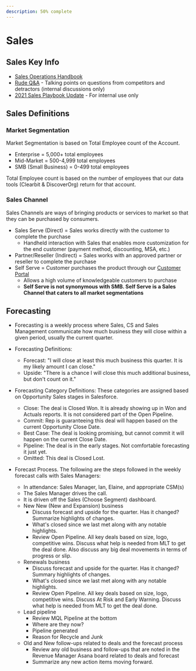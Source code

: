 ```yaml
---
description: 50% complete
---
```


# Sales

## Sales Key Info

* [Sales Operations Handbook](https://docs.google.com/document/d/1W3Yb3h7ZQ6oq0NhxPuUEjS6-u34spvdkg8VtUToxNQg/edit?usp=sharing_eil&ts=5d9bf9a6)
* [Rude Q&A](https://docs.google.com/document/d/1O-4GpdjKpUK5Bw2I9hYyFFNqlgKRjarjgnytcw_9-BY/edit) - Talking points on questions from competitors and detractors (internal discussions only) 
* [2021 Sales Playbook Update](https://drive.google.com/drive/u/1/folders/1hdhIvaHkohpa5c1ttvTY-kQRir4iiylY) - For internal use only

## Sales Definitions

### Market Segmentation

Market Segmentation is based on Total Employee count of the Account.

* Enterprise = 5,000+ total employees
* Mid-Market = 500-4,999 total employees
* SMB (Small Business) = 0-499 total employees

Total Employee count is based on the number of employees that our data tools (Clearbit & DiscoverOrg) return for that account.

### Sales Channel

Sales Channels are ways of bringing products or services to market so that they can be purchased by consumers.

* Sales Serve (Direct) = Sales works directly with the customer to complete the purchase
  * Handheld interaction with Sales that enables more customization for the end customer (payment method, discounting, MSA, etc.)
* Partner/Reseller (Indirect) = Sales works with an approved partner or reseller to complete the purchase
* Self Serve = Customer purchases the product through our [Customer Portal](https://customers.mattermost.com)
  * Allows a high volume of knowledgeable customers to purchase
  * **Self Serve is not synonymous with SMB. Self Serve is a Sales Channel that caters to all market segmentations**

## Forecasting

* Forecasting is a weekly process where Sales, CS and Sales Management communicate how much business they will close within a given period, usually the current quarter. 

* Forecasting Definitions:
  * Forecast: "I will close at least this much business this quarter. It is my likely amount I can close."
  * Upside: "There is a chance I will close this much additional business, but don't count on it."

* Forecasting Category Definitions: These categories are assigned based on Opportunity Sales stages in Salesforce.
  * Close: The deal is Closed Won. It is already showing up in Won and Actuals reports. It is not considered part of the Open Pipeline.
  * Commit: Rep is guaranteeing this deal will happen based on the current Opportunity Close Date.
  * Best Case: The deal is looking promising, but cannot commit it will happen on the current Close Date.
  * Pipeline: The deal is in the early stages. Not comfortable forecasting it just yet.
  * Omitted: This deal is Closed Lost.

* Forecast Process. The following are the steps followed in the weekly forecast calls with Sales Managers:
  * In attendance: Sales Manager, Ian, Elaine, and appropriate CSM(s)
  * The Sales Manager drives the call.
  * It is driven off the Sales (Choose Segment) dashboard.
  * New New (New and Expansion) business
    * Discuss forecast and upside for the quarter. Has it changed? Summarize highlights of changes.
    * What's closed since we last met along with any notable highlights.
    * Review Open Pipeline. All key deals based on size, logo, competitive wins. Discuss what help is needed from MLT to get the deal done. Also discuss any big deal movements in terms of progress or slip.
  * Renewals business
    * Discuss forecast and upside for the quarter. Has it changed? Summary highlights of changes.
    * What's closed since we last met along with any notable highlights.
    * Review Open Pipeline. All key deals based on size, logo, competitive wins. Discuss At Risk and Early Warning. Discuss what help is needed from MLT to get the deal done.
   * Lead pipeline
     * Review MQL Pipeline at the bottom
     * Where are they now?
     * Pipeline generated
     * Reason for Recycle and Junk
   * Old and New follow-ups related to deals and the forecast process
     * Review any old business and follow-ups that are noted in the Revenue Manager Asana board related to deals and forecast
     * Summarize any new action items moving forward.
     
